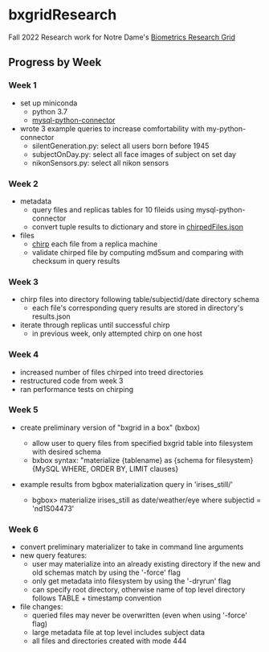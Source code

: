 # bxgridResearch
Fall 2022 Research work for Notre Dame's [Biometrics Research Grid](https://bxgrid.cse.nd.edu/browse.php)
## Progress by Week
### Week 1
- set up miniconda
  - python 3.7
  - [mysql-python-connector](https://dev.mysql.com/doc/connector-python/en/connector-python-example-connecting.html)
- wrote 3 example queries to increase comfortability with my-python-connector
  - silentGeneration.py: select all users born before 1945
  - subjectOnDay.py: select all face images of subject on set day
  - nikonSensors.py: select all nikon sensors
### Week 2
- metadata
  - query files and replicas tables for 10 fileids using mysql-python-connector
  - convert tuple results to dictionary and store in [chirpedFiles.json](https://github.com/lbraby/bxgridResearch/blob/main/Week02_chirpingFiles/chirpedFiles.json)
- files
  - [chirp](https://cctools.readthedocs.io/en/stable/chirp/) each file from a replica machine
  - validate chirped file by computing md5sum and comparing with checksum in query results
### Week 3
- chirp files into directory following table/subjectid/date directory schema
  - each file's corresponding query results are stored in directory's results.json
- iterate through replicas until successful chirp
  - in previous week, only attempted chirp on one host
### Week 4
- increased number of files chirped into treed directories
- restructured code from week 3
- ran performance tests on chirping
### Week 5
- create preliminary version of "bxgrid in a box" (bxbox)
  - allow user to query files from specified bxgrid table into filesystem with desired schema
  - bxbox syntax: "materialize {tablename} as {schema for filesystem} {MySQL WHERE, ORDER BY, LIMIT clauses}
  
- example results from bgbox materialization query in 'irises_still/'
  - bgbox> materialize irises_still as date/weather/eye where subjectid = 'nd1S04473'
### Week 6
- convert preliminary materializer to take in command line arguments
- new query features:
  - user may materialize into an already existing directory if the new and old schemas match by using the '-force' flag
  - only get metadata into filesystem by using the '-dryrun' flag
  - can specify root directory, otherwise name of top level directory follows TABLE + timestamp convention
- file changes:
  - queried files may never be overwritten (even when using '-force' flag)
  - large metadata file at top level includes subject data
  - all files and directories created with mode 444
